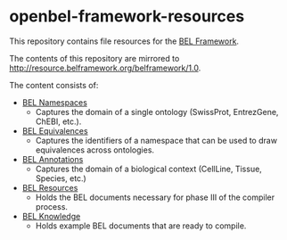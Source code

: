 openbel-framework-resources
===========================

This repository contains file resources for the [BEL Framework](https://github.com/OpenBEL/openbel-framework/).

The contents of this repository are mirrored to http://resource.belframework.org/belframework/1.0.

The content consists of:

* [BEL Namespaces](https://github.com/OpenBEL/openbel-framework-resources/tree/experimental/namespace)
  * Captures the domain of a single ontology (SwissProt, EntrezGene, ChEBI, etc.).
* [BEL Equivalences](https://github.com/OpenBEL/openbel-framework-resources/tree/experimental/equivalence)
   * Captures the identifiers of a namespace that can be used to draw equivalences across ontologies.
* [BEL Annotations](https://github.com/OpenBEL/openbel-framework-resources/tree/experimental/annotation)
   * Captures the domain of a biological context (CellLine, Tissue, Species, etc.)
* [BEL Resources](https://github.com/OpenBEL/openbel-framework-resources/tree/experimental/resource)
   * Holds the BEL documents necessary for phase III of the compiler process.
* [BEL Knowledge](https://github.com/OpenBEL/openbel-framework-resources/tree/experimental/knowledge)
   * Holds example BEL documents that are ready to compile.
